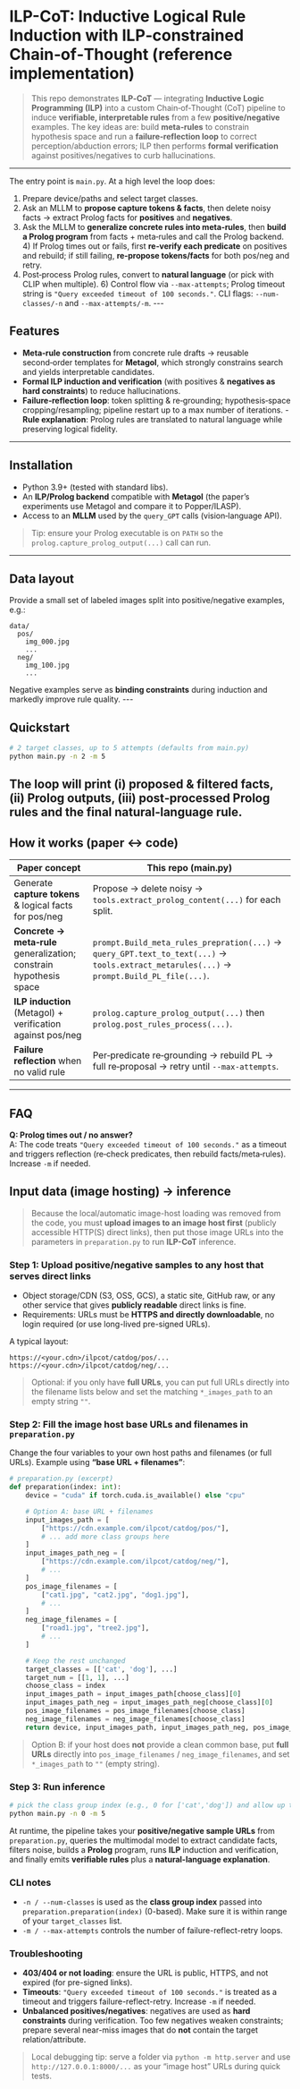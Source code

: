 # ILP-CoT: Inductive Logical Rule Induction with ILP‑constrained Chain‑of‑Thought (reference implementation)

> This repo demonstrates **ILP‑CoT** — integrating **Inductive Logic Programming (ILP)** into a custom Chain‑of‑Thought (CoT) pipeline to induce **verifiable, interpretable rules** from a few **positive/negative** examples. The key ideas are: build **meta‑rules** to constrain hypothesis space and run a **failure‑reflection loop** to correct perception/abduction errors; ILP then performs **formal verification** against positives/negatives to curb hallucinations.
---

The entry point is `main.py`. At a high level the loop does:

1) Prepare device/paths and select target classes.   
2) Ask an MLLM to **propose capture tokens & facts**, then delete noisy facts → extract Prolog facts for **positives** and **negatives**. 
3) Ask the MLLM to **generalize concrete rules into meta‑rules**, then **build a Prolog program** from facts + meta‑rules and call the Prolog backend. 4) If Prolog times out or fails, first **re‑verify each predicate** on positives and rebuild; if still failing, **re‑propose tokens/facts** for both pos/neg and retry. 
5) Post‑process Prolog rules, convert to **natural language** (or pick with CLIP when multiple). 6) Control flow via `--max-attempts`; Prolog timeout string is `"Query exceeded timeout of 100 seconds."`. 
CLI flags: `--num-classes/-n` and `--max-attempts/-m`. ---

## Features

- **Meta‑rule construction** from concrete rule drafts → reusable second‑order templates for **Metagol**, which strongly constrains search and yields interpretable candidates.  
- **Formal ILP induction and verification** (with positives & **negatives as hard constraints**) to reduce hallucinations. 
- **Failure‑reflection loop**: token splitting & re‑grounding; hypothesis‑space cropping/resampling; pipeline restart up to a max number of iterations. - **Rule explanation**: Prolog rules are translated to natural language while preserving logical fidelity. 

---

## Installation

- Python 3.9+ (tested with standard libs).  
- An **ILP/Prolog backend** compatible with **Metagol** (the paper’s experiments use Metagol and compare it to Popper/ILASP). 
- Access to an **MLLM** used by the `query_GPT` calls (vision‑language API).

> Tip: ensure your Prolog executable is on `PATH` so the `prolog.capture_prolog_output(...)` call can run. 

---

## Data layout

Provide a small set of labeled images split into positive/negative examples, e.g.:

```
data/
  pos/
    img_000.jpg
    ...
  neg/
    img_100.jpg
    ...
```

Negative examples serve as **binding constraints** during induction and markedly improve rule quality. ---

## Quickstart

```bash
# 2 target classes, up to 5 attempts (defaults from main.py)
python main.py -n 2 -m 5
```

The loop will print (i) proposed & filtered facts, (ii) Prolog outputs, (iii) post‑processed Prolog rules and the final **natural‑language rule**.  
---

## How it works (paper ↔ code)

| Paper concept | This repo (main.py) |
| --- | --- |
| Generate **capture tokens** & logical facts for pos/neg | Propose → delete noisy → `tools.extract_prolog_content(...)` for each split. 
| **Concrete → meta‑rule** generalization; constrain hypothesis space | `prompt.Build_meta_rules_prepration(...)` → `query_GPT.text_to_text(...)` → `tools.extract_metarules(...)` → `prompt.Build_PL_file(...)`.
| **ILP induction** (Metagol) + verification against pos/neg | `prolog.capture_prolog_output(...)` then `prolog.post_rules_process(...)`. 
| **Failure reflection** when no valid rule | Per‑predicate re‑grounding → rebuild PL → full re‑proposal → retry until `--max-attempts`. | Natural‑language rule(s) | `prompt.rules_to_nl(...)` → MLLM → optional CLIP selection. 

---

## FAQ

**Q: Prolog times out / no answer?**  
A: The code treats `"Query exceeded timeout of 100 seconds."` as a timeout and triggers reflection (re‑check predicates, then rebuild facts/meta‑rules). Increase `-m` if needed.

## Input data (image hosting) -> inference

> Because the local/automatic image-host loading was removed from the code, you must **upload images to an image host first** (publicly accessible HTTP(S) direct links), then put those image URLs into the parameters in `preparation.py` to run **ILP-CoT** inference.

### Step 1: Upload positive/negative samples to any host that serves direct links
- Object storage/CDN (S3, OSS, GCS), a static site, GitHub raw, or any other service that gives **publicly readable** direct links is fine.
- Requirements: URLs must be **HTTPS and directly downloadable**, no login required (or use long-lived pre-signed URLs).

A typical layout:
```
https://<your.cdn>/ilpcot/catdog/pos/...
https://<your.cdn>/ilpcot/catdog/neg/...
```

> Optional: if you only have **full URLs**, you can put full URLs directly into the filename lists below and set the matching `*_images_path` to an empty string `""`.

### Step 2: Fill the image host base URLs and filenames in `preparation.py`
Change the four variables to your own host paths and filenames (or full URLs). Example using **“base URL + filenames”**:

```python
# preparation.py (excerpt)
def preparation(index: int):
    device = "cuda" if torch.cuda.is_available() else "cpu"

    # Option A: base URL + filenames
    input_images_path = [
        ["https://cdn.example.com/ilpcot/catdog/pos/"],
        # ... add more class groups here
    ]
    input_images_path_neg = [
        ["https://cdn.example.com/ilpcot/catdog/neg/"],
        # ...
    ]
    pos_image_filenames = [
        ["cat1.jpg", "cat2.jpg", "dog1.jpg"],
        # ...
    ]
    neg_image_filenames = [
        ["road1.jpg", "tree2.jpg"],
        # ...
    ]

    # Keep the rest unchanged
    target_classes = [['cat', 'dog'], ...]
    target_num = [[1, 1], ...]
    choose_class = index
    input_images_path = input_images_path[choose_class][0]
    input_images_path_neg = input_images_path_neg[choose_class][0]
    pos_image_filenames = pos_image_filenames[choose_class]
    neg_image_filenames = neg_image_filenames[choose_class]
    return device, input_images_path, input_images_path_neg, pos_image_filenames, neg_image_filenames, target_classes, target_num, choose_class
```

> Option B: if your host does **not** provide a clean common base, put **full URLs** directly into `pos_image_filenames` / `neg_image_filenames`, and set `*_images_path` to `""` (empty string).

### Step 3: Run inference
```bash
# pick the class group index (e.g., 0 for ['cat','dog']) and allow up to 5 retries
python main.py -n 0 -m 5
```

At runtime, the pipeline takes your **positive/negative sample URLs** from `preparation.py`, queries the multimodal model to extract candidate facts, filters noise, builds a **Prolog** program, runs **ILP** induction and verification, and finally emits **verifiable rules** plus a **natural-language explanation**.

### CLI notes
- `-n / --num-classes` is used as the **class group index** passed into `preparation.preparation(index)` (0-based). Make sure it is within range of your `target_classes` list.
- `-m / --max-attempts` controls the number of failure-reflect-retry loops.

### Troubleshooting
- **403/404 or not loading**: ensure the URL is public, HTTPS, and not expired (for pre-signed links).
- **Timeouts**: `"Query exceeded timeout of 100 seconds."` is treated as a timeout and triggers failure-reflect-retry. Increase `-m` if needed.
- **Unbalanced positives/negatives**: negatives are used as **hard constraints** during verification. Too few negatives weaken constraints; prepare several near-miss images that do **not** contain the target relation/attribute.

> Local debugging tip: serve a folder via `python -m http.server` and use `http://127.0.0.1:8000/...` as your “image host” URLs during quick tests.
